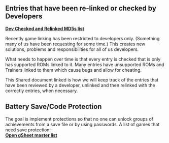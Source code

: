 ## Entries that have been re-linked or checked by Developers

**[Dev Checked and Relinked MD5s list](https://docs.google.com/spreadsheets/d/1urXanGTrRjTltt8MXUygaf8w719O3PoZMXXf_Al8oVc/edit?usp=sharing)**

Recently game linking has been restricted to developers only. (Something many of us have been requesting for some time.) This creates new solutions, problems and responsibilities for all of us developers.

What needs to happen over time is that every entry is checked that is only has supported ROMs linked to it. Many entries have unsupported ROMs and Trainers linked to them which cause bugs and allow for cheating.

This Shared document linked is how we will keep track of the entries that have been reviewed by a developer, unlinked and then relinked with the correctly entries, when necessary.


## Battery Save/Code Protection
The goal is implement protections so that no one can unlock groups of achievements from a save file or by using passwords.
A list of games that need save protection:  
**[Open gSheet master list](https://docs.google.com/spreadsheets/d/1mPRtmQAPuvvxWY0FO9BmP8Hy65Tv3l5_Cok1egD1zQM/edit?usp=sharing)**
